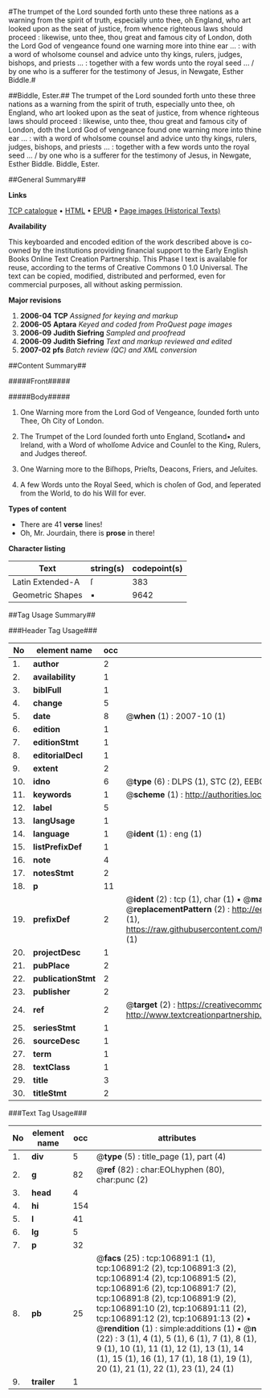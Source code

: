 #The trumpet of the Lord sounded forth unto these three nations as a warning from the spirit of truth, especially unto thee, oh England, who art looked upon as the seat of justice, from whence righteous laws should proceed : likewise, unto thee, thou great and famous city of London, doth the Lord God of vengeance found one warning more into thine ear ... : with a word of wholsome counsel and advice unto thy kings, rulers, judges, bishops, and priests ... : together with a few words unto the royal seed ... / by one who is a sufferer for the testimony of Jesus, in Newgate, Esther Biddle.#

##Biddle, Ester.##
The trumpet of the Lord sounded forth unto these three nations as a warning from the spirit of truth, especially unto thee, oh England, who art looked upon as the seat of justice, from whence righteous laws should proceed : likewise, unto thee, thou great and famous city of London, doth the Lord God of vengeance found one warning more into thine ear ... : with a word of wholsome counsel and advice unto thy kings, rulers, judges, bishops, and priests ... : together with a few words unto the royal seed ... / by one who is a sufferer for the testimony of Jesus, in Newgate, Esther Biddle.
Biddle, Ester.

##General Summary##

**Links**

[TCP catalogue](http://www.ota.ox.ac.uk/tcp/)  • 
[HTML](http://tei.it.ox.ac.uk/tcp/Texts-HTML/free/A28/A28133.html)  • 
[EPUB](http://tei.it.ox.ac.uk/tcp/Texts-EPUB/free/A28/A28133.epub) • 
[Page images (Historical Texts)](https://data.historicaltexts.jisc.ac.uk/view?pubId=eebo-18176791e&pageId=eebo-18176791e-106891-1)

**Availability**

This keyboarded and encoded edition of the
	       work described above is co-owned by the institutions
	       providing financial support to the Early English Books
	       Online Text Creation Partnership. This Phase I text is
	       available for reuse, according to the terms of Creative
	       Commons 0 1.0 Universal. The text can be copied,
	       modified, distributed and performed, even for
	       commercial purposes, all without asking permission.

**Major revisions**

1. __2006-04__ __TCP__ *Assigned for keying and markup*
1. __2006-05__ __Aptara__ *Keyed and coded from ProQuest page images*
1. __2006-09__ __Judith Siefring__ *Sampled and proofread*
1. __2006-09__ __Judith Siefring__ *Text and markup reviewed and edited*
1. __2007-02__ __pfs__ *Batch review (QC) and XML conversion*

##Content Summary##

#####Front#####

#####Body#####

1. One Warning more from the Lord God of Vengeance,
ſounded forth unto Thee, Oh City of
London.

1. The Trumpet of the Lord ſounded forth unto England,
Scotland▪ and Ireland, with a Word of wholſome
Advice and Counſel to the King, Rulers, and Judges
thereof.

1. One Warning more to the Biſhops, Prieſts, Deacons,
Friers, and Jeſuites.

1. A few Words unto the Royal Seed, which is choſen
of God, and ſeperated from the World, to do his
Will for ever.

**Types of content**

  * There are 41 **verse** lines!
  * Oh, Mr. Jourdain, there is **prose** in there!

**Character listing**


|Text|string(s)|codepoint(s)|
|---|---|---|
|Latin Extended-A|ſ|383|
|Geometric Shapes|▪|9642|

##Tag Usage Summary##

###Header Tag Usage###

|No|element name|occ|attributes|
|---|---|---|---|
|1.|__author__|2||
|2.|__availability__|1||
|3.|__biblFull__|1||
|4.|__change__|5||
|5.|__date__|8| @__when__ (1) : 2007-10 (1)|
|6.|__edition__|1||
|7.|__editionStmt__|1||
|8.|__editorialDecl__|1||
|9.|__extent__|2||
|10.|__idno__|6| @__type__ (6) : DLPS (1), STC (2), EEBO-CITATION (1), OCLC (1), VID (1)|
|11.|__keywords__|1| @__scheme__ (1) : http://authorities.loc.gov/ (1)|
|12.|__label__|5||
|13.|__langUsage__|1||
|14.|__language__|1| @__ident__ (1) : eng (1)|
|15.|__listPrefixDef__|1||
|16.|__note__|4||
|17.|__notesStmt__|2||
|18.|__p__|11||
|19.|__prefixDef__|2| @__ident__ (2) : tcp (1), char (1)  •  @__matchPattern__ (2) : ([0-9\-]+):([0-9IVX]+) (1), (.+) (1)  •  @__replacementPattern__ (2) : http://eebo.chadwyck.com/downloadtiff?vid=$1&page=$2 (1), https://raw.githubusercontent.com/textcreationpartnership/Texts/master/tcpchars.xml#$1 (1)|
|20.|__projectDesc__|1||
|21.|__pubPlace__|2||
|22.|__publicationStmt__|2||
|23.|__publisher__|2||
|24.|__ref__|2| @__target__ (2) : https://creativecommons.org/publicdomain/zero/1.0/ (1), http://www.textcreationpartnership.org/docs/. (1)|
|25.|__seriesStmt__|1||
|26.|__sourceDesc__|1||
|27.|__term__|1||
|28.|__textClass__|1||
|29.|__title__|3||
|30.|__titleStmt__|2||


###Text Tag Usage###

|No|element name|occ|attributes|
|---|---|---|---|
|1.|__div__|5| @__type__ (5) : title_page (1), part (4)|
|2.|__g__|82| @__ref__ (82) : char:EOLhyphen (80), char:punc (2)|
|3.|__head__|4||
|4.|__hi__|154||
|5.|__l__|41||
|6.|__lg__|5||
|7.|__p__|32||
|8.|__pb__|25| @__facs__ (25) : tcp:106891:1 (1), tcp:106891:2 (2), tcp:106891:3 (2), tcp:106891:4 (2), tcp:106891:5 (2), tcp:106891:6 (2), tcp:106891:7 (2), tcp:106891:8 (2), tcp:106891:9 (2), tcp:106891:10 (2), tcp:106891:11 (2), tcp:106891:12 (2), tcp:106891:13 (2)  •  @__rendition__ (1) : simple:additions (1)  •  @__n__ (22) : 3 (1), 4 (1), 5 (1), 6 (1), 7 (1), 8 (1), 9 (1), 10 (1), 11 (1), 12 (1), 13 (1), 14 (1), 15 (1), 16 (1), 17 (1), 18 (1), 19 (1), 20 (1), 21 (1), 22 (1), 23 (1), 24 (1)|
|9.|__trailer__|1||
